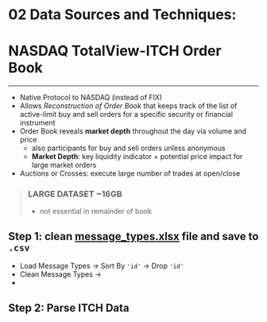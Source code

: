 # 02 Data Sources and Techniques: 
# NASDAQ TotalView-ITCH Order Book 
--- 
- Native Protocol to NASDAQ (instead of FIX)
- Allows *Reconstruction of Order Book* that keeps track of the list of active-limit buy and sell orders for a specific security or financial instrument 
- Order Book reveals **market depth** throughout the day via volume and price 
    - also participants for buy and sell orders unless anonymous
    - **Market Depth**: key liquidity indicator + potential price impact for large market orders 
- Auctions or Crosses: execute large number of trades at open/close
> ### LARGE DATASET ~16GB
> - not essential in remainder of book 


## Step 1: clean [message_types.xlsx](message_types.xlsx) file and save to `.csv`
- Load Message Types -> Sort By `'id'` -> Drop `'id'`
- Clean Message Types -> 
- 

## Step 2: Parse ITCH Data
